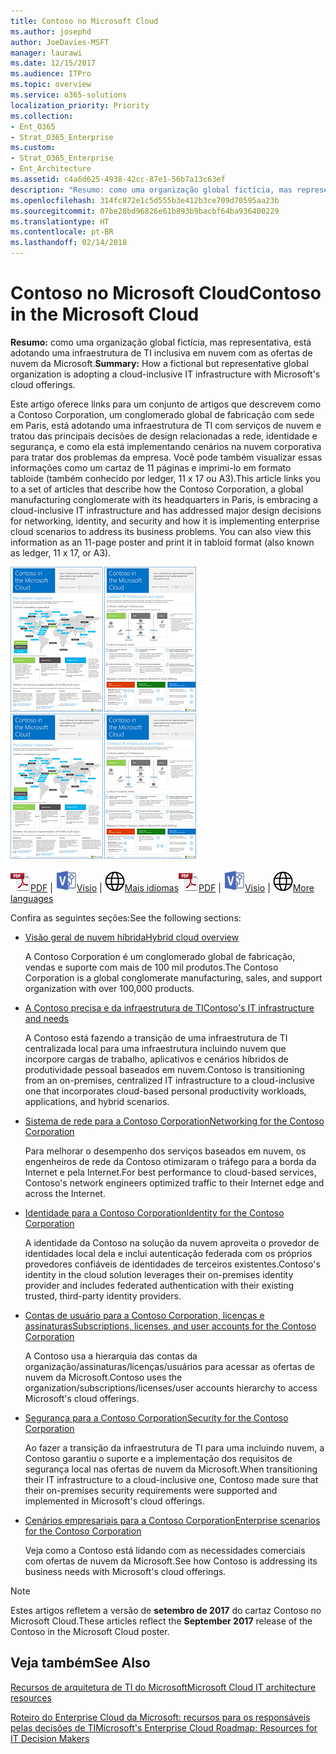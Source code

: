 ```yaml
---
title: Contoso no Microsoft Cloud
ms.author: josephd
author: JoeDavies-MSFT
manager: laurawi
ms.date: 12/15/2017
ms.audience: ITPro
ms.topic: overview
ms.service: o365-solutions
localization_priority: Priority
ms.collection:
- Ent_O365
- Strat_O365_Enterprise
ms.custom:
- Strat_O365_Enterprise
- Ent_Architecture
ms.assetid: c4a6d625-4938-42cc-87e1-56b7a13c63ef
description: "Resumo: como uma organização global fictícia, mas representativa, está adotando uma infraestrutura de TI inclusiva em nuvem com as ofertas de nuvem da Microsoft."
ms.openlocfilehash: 314fc872e1c5d555b3e412b3ce709d70595aa23b
ms.sourcegitcommit: 07be28bd96826e61b893b9bacbf64ba936400229
ms.translationtype: HT
ms.contentlocale: pt-BR
ms.lasthandoff: 02/14/2018
---
```

# <a name="contoso-in-the-microsoft-cloud"></a><span data-ttu-id="ee3cb-103">Contoso no Microsoft Cloud</span><span class="sxs-lookup"><span data-stu-id="ee3cb-103">Contoso in the Microsoft Cloud</span></span>

 <span data-ttu-id="ee3cb-104">**Resumo:** como uma organização global fictícia, mas representativa, está adotando uma infraestrutura de TI inclusiva em nuvem com as ofertas de nuvem da Microsoft.</span><span class="sxs-lookup"><span data-stu-id="ee3cb-104">**Summary:** How a fictional but representative global organization is adopting a cloud-inclusive IT infrastructure with Microsoft's cloud offerings.</span></span>
  
<span data-ttu-id="ee3cb-p101">Este artigo oferece links para um conjunto de artigos que descrevem como a Contoso Corporation, um conglomerado global de fabricação com sede em Paris, está adotando uma infraestrutura de TI com serviços de nuvem e tratou das principais decisões de design relacionadas a rede, identidade e segurança, e como ela está implementando cenários na nuvem corporativa para tratar dos problemas da empresa. Você pode também visualizar essas informações como um cartaz de 11 páginas e imprimi-lo em formato tabloide (também conhecido por ledger, 11 x 17 ou A3).</span><span class="sxs-lookup"><span data-stu-id="ee3cb-p101">This article links you to a set of articles that describe how the Contoso Corporation, a global manufacturing conglomerate with its headquarters in Paris, is embracing a cloud-inclusive IT infrastructure and has addressed major design decisions for networking, identity, and security and how it is implementing enterprise cloud scenarios to address its business problems. You can also view this information as an 11-page poster and print it in tabloid format (also known as ledger, 11 x 17, or A3).</span></span>
  
<span data-ttu-id="ee3cb-107">[![Imagem em miniatura do cartaz Contoso na Microsoft Cloud](images/Contoso_Poster/Thumbnail.png)](https://www.microsoft.com/download/details.aspx?id=54427)</span><span class="sxs-lookup"><span data-stu-id="ee3cb-107">[![Thumb image of the Contoso in the Microsoft Cloud poster.](images/Contoso_Poster/Thumbnail.png)](https://www.microsoft.com/download/details.aspx?id=54427)</span></span>
  
<span data-ttu-id="ee3cb-108">![Arquivo PDF](images/Common_Images/PDFIcon.png)[PDF](https://go.microsoft.com/fwlink/p/?linkid=842085)  | ![Arquivo do Visio](images/Common_Images/VisioIcon.png)[Visio](https://go.microsoft.com/fwlink/p/?linkid=842086)  | ![Ver uma página com as versões em outros idiomas](images/Common_Images/GlobeIcon.png)[Mais idiomas](https://www.microsoft.com/download/details.aspx?id=54427)</span><span class="sxs-lookup"><span data-stu-id="ee3cb-108">![PDF file](images/Common_Images/PDFIcon.png)[PDF](https://go.microsoft.com/fwlink/p/?linkid=842085)  | ![Visio file](images/Common_Images/VisioIcon.png)[Visio](https://go.microsoft.com/fwlink/p/?linkid=842086)  | ![See a page with versions in additional languages](images/Common_Images/GlobeIcon.png)[More languages](https://www.microsoft.com/download/details.aspx?id=54427)</span></span>
  
<span data-ttu-id="ee3cb-109">Confira as seguintes seções:</span><span class="sxs-lookup"><span data-stu-id="ee3cb-109">See the following sections:</span></span>
  
- [<span data-ttu-id="ee3cb-110">Visão geral de nuvem híbrida</span><span class="sxs-lookup"><span data-stu-id="ee3cb-110">Hybrid cloud overview</span></span>](hybrid-cloud-overview.md)
    
    <span data-ttu-id="ee3cb-111">A Contoso Corporation é um conglomerado global de fabricação, vendas e suporte com mais de 100 mil produtos.</span><span class="sxs-lookup"><span data-stu-id="ee3cb-111">The Contoso Corporation is a global conglomerate manufacturing, sales, and support organization with over 100,000 products.</span></span>
    
- [<span data-ttu-id="ee3cb-112">A Contoso precisa e da infraestrutura de TI</span><span class="sxs-lookup"><span data-stu-id="ee3cb-112">Contoso's IT infrastructure and needs</span></span>](contoso-it-infrastructure-and-needs.md)
    
    <span data-ttu-id="ee3cb-113">A Contoso está fazendo a transição de uma infraestrutura de TI centralizada local para uma infraestrutura incluindo nuvem que incorpore cargas de trabalho, aplicativos e cenários híbridos de produtividade pessoal baseados em nuvem.</span><span class="sxs-lookup"><span data-stu-id="ee3cb-113">Contoso is transitioning from an on-premises, centralized IT infrastructure to a cloud-inclusive one that incorporates cloud-based personal productivity workloads, applications, and hybrid scenarios.</span></span>
    
- [<span data-ttu-id="ee3cb-114">Sistema de rede para a Contoso Corporation</span><span class="sxs-lookup"><span data-stu-id="ee3cb-114">Networking for the Contoso Corporation</span></span>](networking-for-the-contoso-corporation.md)
    
    <span data-ttu-id="ee3cb-115">Para melhorar o desempenho dos serviços baseados em nuvem, os engenheiros de rede da Contoso otimizaram o tráfego para a borda da Internet e pela Internet.</span><span class="sxs-lookup"><span data-stu-id="ee3cb-115">For best performance to cloud-based services, Contoso's network engineers optimized traffic to their Internet edge and across the Internet.</span></span>
    
- [<span data-ttu-id="ee3cb-116">Identidade para a Contoso Corporation</span><span class="sxs-lookup"><span data-stu-id="ee3cb-116">Identity for the Contoso Corporation</span></span>](identity-for-the-contoso-corporation.md)
    
    <span data-ttu-id="ee3cb-117">A identidade da Contoso na solução da nuvem aproveita o provedor de identidades local dela e inclui autenticação federada com os próprios provedores confiáveis de identidades de terceiros existentes.</span><span class="sxs-lookup"><span data-stu-id="ee3cb-117">Contoso's identity in the cloud solution leverages their on-premises identity provider and includes federated authentication with their existing trusted, third-party identity providers.</span></span>
    
- [<span data-ttu-id="ee3cb-118">Contas de usuário para a Contoso Corporation, licenças e assinaturas</span><span class="sxs-lookup"><span data-stu-id="ee3cb-118">Subscriptions, licenses, and user accounts for the Contoso Corporation</span></span>](subscriptions-licenses-and-user-accounts-for-the-contoso-corporation.md)
    
    <span data-ttu-id="ee3cb-119">A Contoso usa a hierarquia das contas da organização/assinaturas/licenças/usuários para acessar as ofertas de nuvem da Microsoft.</span><span class="sxs-lookup"><span data-stu-id="ee3cb-119">Contoso uses the organization/subscriptions/licenses/user accounts hierarchy to access Microsoft's cloud offerings.</span></span>
    
- [<span data-ttu-id="ee3cb-120">Segurança para a Contoso Corporation</span><span class="sxs-lookup"><span data-stu-id="ee3cb-120">Security for the Contoso Corporation</span></span>](security-for-the-contoso-corporation.md)
    
    <span data-ttu-id="ee3cb-121">Ao fazer a transição da infraestrutura de TI para uma incluindo nuvem, a Contoso garantiu o suporte e a implementação dos requisitos de segurança local nas ofertas de nuvem da Microsoft.</span><span class="sxs-lookup"><span data-stu-id="ee3cb-121">When transitioning their IT infrastructure to a cloud-inclusive one, Contoso made sure that their on-premises security requirements were supported and implemented in Microsoft's cloud offerings.</span></span>
    
- [<span data-ttu-id="ee3cb-122">Cenários empresariais para a Contoso Corporation</span><span class="sxs-lookup"><span data-stu-id="ee3cb-122">Enterprise scenarios for the Contoso Corporation</span></span>](enterprise-scenarios-for-the-contoso-corporation.md)
    
    <span data-ttu-id="ee3cb-123">Veja como a Contoso está lidando com as necessidades comerciais com ofertas de nuvem da Microsoft.</span><span class="sxs-lookup"><span data-stu-id="ee3cb-123">See how Contoso is addressing its business needs with Microsoft's cloud offerings.</span></span>
    
> [!NOTE]
> <span data-ttu-id="ee3cb-124">Estes artigos refletem a versão de **setembro de 2017** do cartaz Contoso no Microsoft Cloud.</span><span class="sxs-lookup"><span data-stu-id="ee3cb-124">These articles reflect the **September 2017** release of the Contoso in the Microsoft Cloud poster.</span></span>
  
## <a name="see-also"></a><span data-ttu-id="ee3cb-125">Veja também</span><span class="sxs-lookup"><span data-stu-id="ee3cb-125">See Also</span></span>

[<span data-ttu-id="ee3cb-126">Recursos de arquitetura de TI do Microsoft</span><span class="sxs-lookup"><span data-stu-id="ee3cb-126">Microsoft Cloud IT architecture resources</span></span>](microsoft-cloud-it-architecture-resources.md)

[<span data-ttu-id="ee3cb-127">Roteiro do Enterprise Cloud da Microsoft: recursos para os responsáveis pelas decisões de TI</span><span class="sxs-lookup"><span data-stu-id="ee3cb-127">Microsoft's Enterprise Cloud Roadmap: Resources for IT Decision Makers</span></span>](https://sway.com/FJ2xsyWtkJc2taRD)



